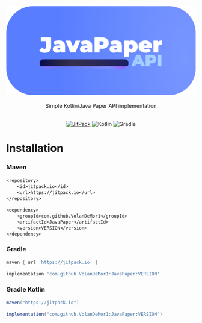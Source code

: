 <div align="center">

<a href="https://asgard.lol/escapetime">
  <img src="https://raw.githubusercontent.com/VolanDeMor1/JavaPaper/master/images/banner.png" alt="JavaPaperAPI" draggable="false">
</a>
<br/><br/>
Simple Kotlin/Java Paper API implementation
<br/><br/>

[![JitPack](https://jitpack.io/v/VolanDeMor1/JavaPaper.svg)](https://jitpack.io/#VolanDeMor1/JavaPaper)
![Kotlin](https://img.shields.io/badge/kotlin-%23f5336d.svg?style=flat&logo=kotlin&logoColor=white)
![Gradle](https://img.shields.io/badge/Gradle-02303A.svg?style=flat&logo=Gradle&logoColor=white)
</div>

# Installation 

### Maven
```maven
<repository>
    <id>jitpack.io</id>
    <url>https://jitpack.io</url>
</repository>
```
```maven
<dependency>
    <groupId>com.github.VolanDeMor1</groupId>
    <artifactId>JavaPaper</artifactId>
    <version>VERSION</version>
</dependency>
```
### Gradle
```groovy
maven { url 'https://jitpack.io' }
```
```groovy
implementation 'com.github.VolanDeMor1:JavaPaper:VERSION'
```
### Gradle Kotlin
```groovy
maven("https://jitpack.io")
```
```groovy
implementation("com.github.VolanDeMor1:JavaPaper:VERSION")
```
